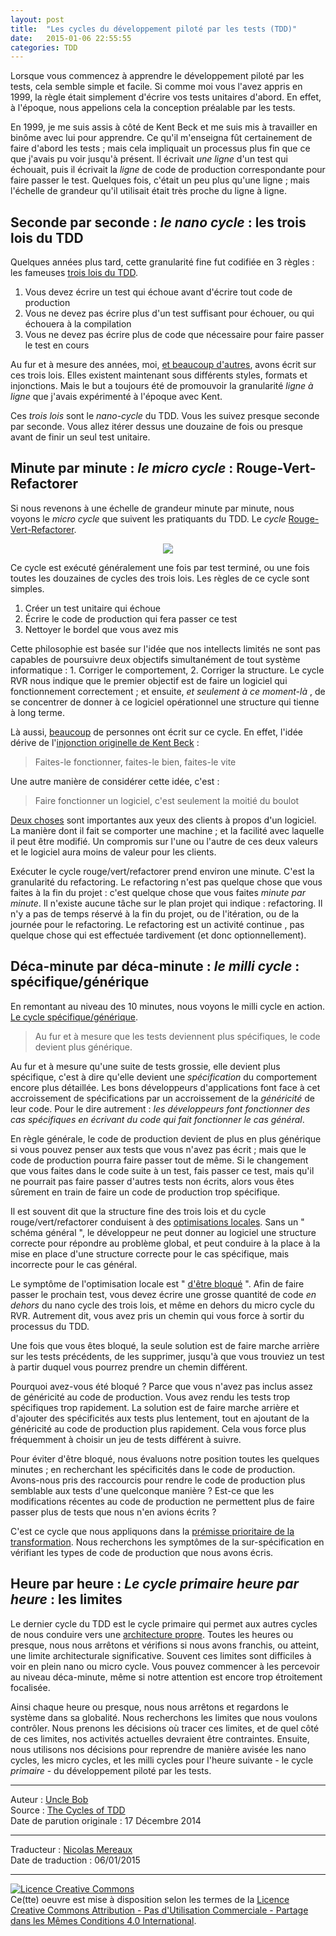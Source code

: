 ```yaml
---
layout: post
title:  "Les cycles du développement piloté par les tests (TDD)"
date:   2015-01-06 22:55:55
categories: TDD
---
```

Lorsque vous commencez à apprendre le développement piloté par les tests, cela semble simple et facile. Si comme moi vous l'avez appris en 1999, la règle était simplement d'écrire vos tests unitaires d'abord. En effet, à l'époque, nous appelions cela la conception préalable par les tests.  

En 1999, je me suis assis à côté de Kent Beck et me suis mis à travailler en binôme avec lui pour apprendre. Ce qu'il m'enseigna fût certainement de faire d'abord les tests ; mais cela impliquait un processus plus fin que ce que j'avais pu voir jusqu'à présent. Il écrivait _une ligne_ d'un test qui échouait, puis il écrivait la _ligne_ de code de production correspondante pour faire passer le test. Quelques fois, c'était un peu plus qu'une ligne ; mais l'échelle de grandeur qu'il utilisait était très proche du ligne à ligne.  

## **Seconde par seconde :** _le nano cycle_ : les trois lois du TDD

Quelques années plus tard, cette granularité fine fut codifiée en 3 règles : les fameuses [trois lois du TDD](http://programmer.97things.oreilly.com/wiki/index.php/The_Three_Laws_of_Test-Driven_Development).  

1. Vous devez écrire un test qui échoue avant d'écrire tout code de production
2. Vous ne devez pas écrire plus d'un test suffisant pour échouer, ou qui échouera à la compilation
3. Vous ne devez pas écrire plus de code que nécessaire pour faire passer le test en cours

Au fur et à mesure des années, moi, [et beaucoup d'autres](http://bit.ly/1AEPxKX), avons écrit sur ces trois lois. Elles existent maintenant sous différents styles, formats et injonctions. Mais le but a toujours été de promouvoir la granularité _ligne à ligne_ que j'avais expérimenté à l'époque avec Kent.  

Ces _trois lois_ sont le _nano-cycle_ du TDD. Vous les suivez presque seconde par seconde. Vous allez itérer dessus une douzaine de fois ou presque avant de finir un seul test unitaire.  

## **Minute par minute :** _le micro cycle_ : Rouge-Vert-Refactorer

Si nous revenons à une échelle de grandeur minute par minute, nous voyons le _micro cycle_ que suivent les pratiquants du TDD. Le _cycle_ [Rouge-Vert-Refactorer](http://www.jamesshore.com/Blog/Red-Green-Refactor.html).  

<div align="center">
    <img src="{{ site.url }}lta-jekyll/assets/cycles_tdd/06_rouge_vert_refactor.png" />
</div>

Ce cycle est exécuté généralement une fois par test terminé, ou une fois toutes les douzaines de cycles des trois lois. Les règles de ce cycle sont simples.
1. Créer un test unitaire qui échoue
2. Écrire le code de production qui fera passer ce test
3. Nettoyer le bordel que vous avez mis

Cette philosophie est basée sur l'idée que nos intellects limités ne sont pas capables de poursuivre deux objectifs simultanément de tout système informatique : 1. Corriger le comportement, 2. Corriger la structure. Le cycle RVR nous indique que le premier objectif est de faire un logiciel qui fonctionnement correctement ; et ensuite, _et seulement à ce moment-là_ , de se concentrer de donner à ce logiciel opérationnel une structure qui tienne à long terme. 

Là aussi, [beaucoup](http://bit.ly/1AESA5D) de personnes ont écrit sur ce cycle. En effet, l'idée dérive de l'[injonction originelle de Kent Beck](http://c2.com/cgi/wiki?MakeItWorkMakeItRightMakeItFast) :

> Faites-le fonctionner, faites-le bien, faites-le vite  

Une autre manière de considérer cette idée, c'est :  

> Faire fonctionner un logiciel, c'est seulement la moitié du boulot

[Deux choses](http://seasidetesting.com/2013/03/12/testing-and-the-two-values-of-software/) sont importantes aux yeux des clients à propos d'un logiciel. La manière dont il fait se comporter une machine ; et la facilité avec laquelle il peut être modifié. Un compromis sur l'une ou l'autre de ces deux valeurs et le logiciel aura moins de valeur pour les clients.  

Exécuter le cycle rouge/vert/refactorer prend environ une minute. C'est la granularité du refactoring. Le refactoring  n'est pas quelque chose que vous faites à la fin du projet : c'est quelque chose que vous faites _minute par minute_. Il n'existe aucune tâche sur le plan projet qui indique : refactoring. Il n'y a pas de temps réservé à la fin du projet, ou de l'itération, ou de la journée pour le refactoring. Le refactoring est un activité continue , pas quelque chose qui est effectuée tardivement (et donc optionnellement).  

## **Déca-minute par déca-minute :** _le milli cycle_ : spécifique/générique

En remontant au niveau des 10 minutes, nous voyons le milli cycle en action. [Le cycle spécifique/générique](http://thecleancoder.blogspot.com/2010/11/craftsman-63-specifics-and-generics.html).  

> Au fur et à mesure que les tests deviennent plus spécifiques, le code devient plus générique.  

Au fur et à mesure qu'une suite de tests grossie, elle devient plus spécifique, c'est à dire qu'elle devient une _spécification_ du comportement encore plus détaillée. Les bons développeurs d'applications font face à cet accroissement de spécifications par un accroissement de la _généricité_ de leur code. Pour le dire autrement : _les développeurs font fonctionner des cas spécifiques en écrivant du code qui fait fonctionner le cas général_.  

En règle générale, le code de production devient de plus en plus générique si vous pouvez penser aux tests que vous n'avez pas écrit ; mais que le code de production pourra faire passer tout de même. Si le changement que vous faites dans le code suite à un test, fais passer ce test, mais qu'il ne pourrait pas faire passer d'autres tests non écrits, alors vous êtes sûrement en train de faire un code de production trop spécifique.  

Il est souvent dit que la structure fine des trois lois et du cycle rouge/vert/refactorer conduisent à des  [optimisations locales](http://c2.com/cgi/wiki?RefactoringEqualsReparametrization). Sans un " schéma général ", le développeur ne peut donner au logiciel une structure correcte pour répondre au problème global, et peut conduire à la place à la mise en place d'une structure correcte pour le cas spécifique, mais incorrecte pour le cas général.  

Le symptôme de l'optimisation locale est " [d'être bloqué](http://thecleancoder.blogspot.com/2010/10/craftsman-62-dark-path.html) ". Afin de faire passer le prochain test, vous devez écrire une grosse quantité de code _en dehors_ du nano cycle des trois lois, et même en dehors du micro cycle du RVR. Autrement dit, vous avez pris un chemin qui vous force à sortir du processus du TDD.  

Une fois que vous êtes bloqué, la seule solution est de faire marche arrière sur les tests précédents, de les supprimer, jusqu'à que vous trouviez un test à partir duquel vous pourrez prendre un chemin différent.  

Pourquoi avez-vous été bloqué ? Parce que vous n'avez pas inclus assez de généricité au code de production. Vous avez rendu les tests trop spécifiques trop rapidement. La solution est de faire marche arrière et d'ajouter des spécificités aux tests plus lentement, tout en ajoutant de la généricité au code de production plus rapidement. Cela vous force  plus fréquemment à choisir un jeu de tests différent à suivre.  

Pour éviter d'être bloqué, nous évaluons notre position toutes les quelques minutes ; en recherchant les spécificités dans le code de production. Avons-nous pris des raccourcis pour rendre le code de production plus semblable aux tests d'une quelconque manière ? Est-ce que les modifications récentes au code de production ne permettent plus de faire passer plus de tests que nous n'en avions écrits ?  

C'est ce cycle que nous appliquons dans la [prémisse prioritaire de la transformation](http://en.wikipedia.org/wiki/Transformation_Priority_Premise). Nous recherchons les symptômes de la sur-spécification en vérifiant les types de code de production que nous avons écris.

## **Heure par heure** : _Le cycle primaire heure par heure_ : les limites 

Le dernier cycle du TDD est le cycle primaire qui permet aux autres cycles de nous conduire vers une [architecture propre](http://blog.8thlight.com/uncle-bob/2012/08/13/the-clean-architecture.html). Toutes les heures ou presque, nous nous arrêtons et vérifions si nous avons franchis, ou atteint, une limite architecturale significative. Souvent ces limites sont difficiles à voir en plein nano ou micro cycle. Vous pouvez commencer à les percevoir au niveau déca-minute,  même si notre attention est encore trop étroitement focalisée. 

Ainsi chaque heure ou presque, nous nous arrêtons et regardons le système dans sa globalité. Nous recherchons les limites que nous voulons contrôler. Nous prenons les décisions où tracer ces limites, et de quel côté de ces limites, nos activités actuelles devraient être contraintes. Ensuite, nous utilisons nos décisions pour reprendre de manière avisée les nano cycles, les micro cycles, et les milli cycles pour l'heure suivante  - le cycle _primaire_ - du développement piloté par les tests.  


---
Auteur : [Uncle Bob](http://www.8thlight.com/team/uncle-bob)  
Source : [The Cycles of TDD
](http://blog.cleancoder.com/uncle-bob/2014/12/17/TheCyclesOfTDD.html)  
Date de parution originale : 17 Décembre 2014  

---
Traducteur : [Nicolas Mereaux](http://www.les-traducteurs-agiles.org/traducteurs.html)  
Date de traduction : 06/01/2015  

---

<a rel="license" href="http://creativecommons.org/licenses/by-nc-sa/4.0/"><img alt="Licence Creative Commons" style="border-width:0" src="http://i.creativecommons.org/l/by-nc-sa/4.0/88x31.png" /></a><br />Ce(tte) oeuvre est mise à disposition selon les termes de la <a rel="license" href="http://creativecommons.org/licenses/by-nc-sa/4.0/">Licence Creative Commons Attribution - Pas d'Utilisation Commerciale - Partage dans les Mêmes Conditions 4.0 International</a>.
